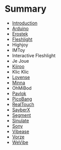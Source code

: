 # Summary

* [Introduction](README.md)
* [Arduino](arduino.md)
* [Erostek](erostek-et-232.md)
* [Fleshlight](fleshlight-launch.md)
* Highjoy
* IMToy
* Interactive Fleshlight
* Je Joue
* [Kiiroo](kiiroo.md)
* Klic Klic
* [Lovense](lovense.md)
* [Minna](minna.md)
* OhMiBod
* [Pavlok](pavlok.md)
* [PicoBang](picobang.md)
* [RealTouch](realtouch.md)
* [SayberX](sayberx.md)
* [Segment](segment.md)
* [Sinulate](sinulate.md)
* [Sony](sony-rez-trancevibrator.md)
* [Vibease](vibease.md)
* [Vorze](vorze.md)
* [WeVibe](wevibe.md)

